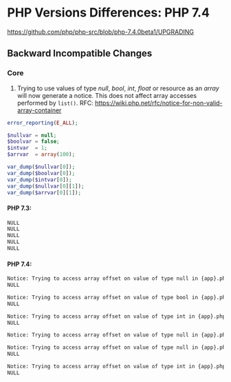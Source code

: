 # PHP Versions Differences: PHP 7.4
https://github.com/php/php-src/blob/php-7.4.0beta1/UPGRADING

## Backward Incompatible Changes

### Core

1. Trying to use values of type *null*, *bool*, *int*, *float* or resource as an *array* will now generate a notice. This does not affect array accesses performed by `list()`. RFC: https://wiki.php.net/rfc/notice-for-non-valid-array-container

```php
error_reporting(E_ALL);

$nullvar = null;
$boolvar = false;
$intvar  = 1;
$arrvar  = array(100);

var_dump($nullvar[0]);
var_dump($boolvar[0]);
var_dump($intvar[0]);
var_dump($nullvar[0][1]);
var_dump($arrvar[0][1]);
```
#### PHP 7.3:
```diff
NULL 
NULL
NULL
NULL
NULL
```
#### PHP 7.4:
```diff
Notice: Trying to access array offset on value of type null in {app}.php on line 8
NULL

Notice: Trying to access array offset on value of type bool in {app}.php on line 9
NULL

Notice: Trying to access array offset on value of type int in {app}.php on line 10
NULL

Notice: Trying to access array offset on value of type null in {app}.php on line 11

Notice: Trying to access array offset on value of type null in {app}.php on line 11
NULL

Notice: Trying to access array offset on value of type int in {app}.php on line 12
NULL
```
